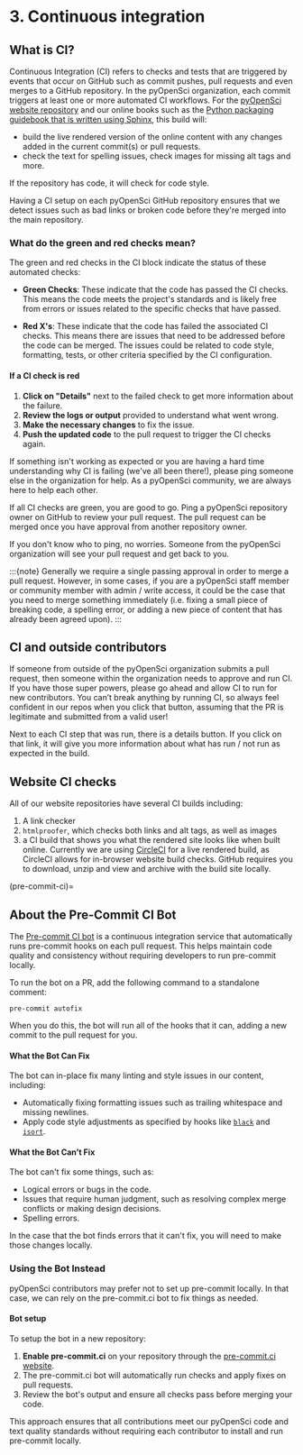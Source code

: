 # 3. Continuous integration

## What is CI?

Continuous Integration (CI) refers to checks and tests that are triggered by events that occur on GitHub such as commit pushes, pull requests and even merges to a GitHub repository. In the pyOpenSci organization, each commit
triggers at least one or more automated CI workflows. For the [pyOpenSci website repository](https://www.pyopensci.org/) and our online books such as the [Python packaging guidebook that is written using Sphinx](https://github.com/pyopensci/python-package-guide), this build will:

* build the live rendered version of the online content with any changes added in the current commit(s) or pull requests.
* check the text for spelling issues, check images for missing alt tags and more.

If the repository has code, it will check for code style.

Having a CI setup on each pyOpenSci GitHub repository ensures that we detect issues such as bad links or broken code before they're merged into the main repository.

### What do the green and red checks mean?

The green and red checks in the CI block indicate the status of these automated
checks:

* **Green Checks**: These indicate that the code has passed the CI checks. This means the code meets the project's standards and is likely
free from errors or issues related to the specific checks that have passed.

* **Red X's**: These indicate that the code has failed the associated CI checks. This means there are issues that need to be addressed before the code can be merged. The issues could be related to code style, formatting, tests, or other criteria specified by the CI configuration.

#### If a CI check is red

1. **Click on "Details"** next to the failed check to get more information about the failure.
2. **Review the logs or output** provided to understand what went wrong.
3. **Make the necessary changes** to fix the issue.
4. **Push the updated code** to the pull request to trigger the CI checks again.

If something isn't working as expected or you are having a hard time understanding why CI is failing (we've all been there!), please ping someone else in the organization for help. As a pyOpenSci community, we are always here to help each other.

If all CI checks are green, you are good to go. Ping a pyOpenSci repository owner on GitHub to review your pull request. The pull request can be merged once you have approval from another repository owner.

If you don't know who to ping, no worries. Someone from the pyOpenSci organization will see your pull request and get back to you.

:::{note}
Generally we require a single passing approval in order to merge a pull request. However, in some cases, if you are a pyOpenSci staff member or community member with admin / write access, it could be the case that you need to merge something immediately (i.e. fixing a small piece of breaking code, a spelling error, or adding a new piece of content that has already been agreed upon).
:::

## CI and outside contributors

If someone from outside of the pyOpenSci organization submits a pull request, then someone within the organization needs to approve and run CI. If you
have those super powers, please go ahead and allow CI to run for new contributors. You can’t break anything by running CI, so always feel confident in our repos when you click that button, assuming that the PR is legitimate and submitted from a valid user!

Next to each CI step that was run, there is a details button. If you click on that link, it will give you more information about what has run / not run as expected in the build.

## Website CI checks

All of our website repositories have several CI builds including:

1. A link checker
2. `htmlproofer`, which checks both links and alt tags, as well as images
3. a CI build that shows you what the rendered site looks like when built online. Currently we are using [CircleCI](https://circleci.com/) for a live rendered build, as CircleCI allows for in-browser website build checks. GitHub requires you to download, unzip and view and archive with the build site locally.

(pre-commit-ci)=

## About the Pre-Commit CI Bot

The [Pre-commit CI bot](https://pre-commit.ci/) is a continuous integration service that automatically
runs pre-commit hooks on each pull request. This helps maintain code quality
and consistency without requiring developers to run pre-commit locally.

To run the bot on a PR, add the following command to a standalone comment:

`pre-commit autofix`

When you do this, the bot will run all of the hooks that it can, adding
a new commit to the pull request for you.

#### What the Bot Can Fix

The bot can in-place fix many linting and style issues in our content, including:

* Automatically fixing formatting issues such as trailing whitespace and missing
  newlines.
* Apply code style adjustments as specified by hooks like [`black`](https://github.com/psf/black) and [`isort`](https://pycqa.github.io/isort/).

#### What the Bot Can’t Fix

The bot can't fix some things, such as:

* Logical errors or bugs in the code.
* Issues that require human judgment, such as resolving complex merge
  conflicts or making design decisions.
* Spelling errors.

In the case that the bot finds errors that it can't fix, you will need to
make those changes locally.

### Using the Bot Instead

pyOpenSci contributors may prefer not to set up pre-commit locally. In that case,
we can rely on the pre-commit.ci bot to fix things as needed.

#### Bot setup

To setup the bot in a new repository:

1. **Enable pre-commit.ci** on your repository through the
   [pre-commit.ci website](https://pre-commit.ci/).
2. The pre-commit.ci bot will automatically run checks and apply fixes on pull requests.
3. Review the bot's output and ensure all checks pass before merging your code.

This approach ensures that all contributions meet our pyOpenSci code and
text quality standards without requiring each contributor to install and run
pre-commit locally.
